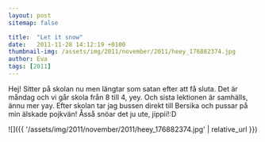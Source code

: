 ```yaml
---
layout: post
sitemap: false

title:  "Let it snow"
date:   2011-11-28 14:12:19 +0100
thumbnail-img: /assets/img/2011/november/2011/heey_176882374.jpg
author: Eva
tags: [2011]
---
```


Hej! Sitter på skolan nu men längtar som satan efter att få sluta. Det är måndag och vi går skola från 8 till 4, yey. Och sista lektionen är samhälls, ännu mer yay. Efter skolan tar jag bussen direkt till Bersika och pussar på min älskade pojkvän! Åsså snöar det ju ute, jippii!:D

![]({{ '/assets/img/2011/november/2011/heey_176882374.jpg'  | relative_url }})

